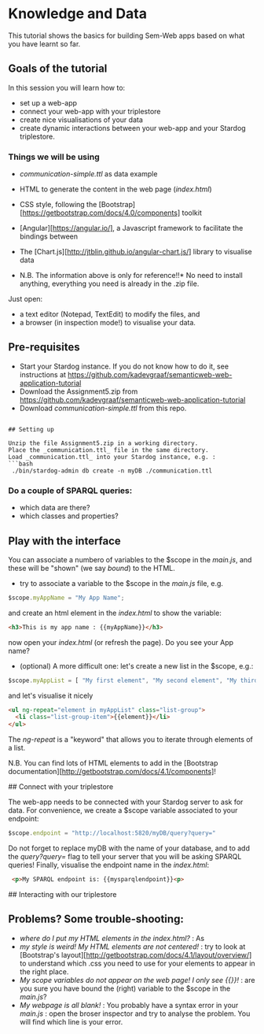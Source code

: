 # Knowledge and Data

This tutorial shows the basics for building Sem-Web apps based on what you have learnt so far.

## Goals of the tutorial

In this session you will learn how to:

* set up a web-app
* connect your web-app with your triplestore
* create nice visualisations of your data  
* create dynamic interactions between your web-app and your Stardog triplestore. 
  
### Things we will be using 
 
* _communication-simple.ttl_ as data example
* HTML to generate the content in the web page (_index.html_)
* CSS style, following the [Bootstrap][https://getbootstrap.com/docs/4.0/components] toolkit 
* [Angular][https://angular.io/], a Javascript framework to facilitate the bindings between  
* The [Chart.js][http://jtblin.github.io/angular-chart.js/] library to visualise data  

* N.B. The information above is only for reference!!* No need to install anything, everything you need is already in the .zip file. 

Just open:
* a text editor (Notepad, TextEdit) to modify the files, and 
* a browser (in inspection mode!) to visualise your data.

## Pre-requisites

* Start your Stardog instance. If you do not know how to do it, see instructions at <https://github.com/kadevgraaf/semanticweb-web-application-tutorial>
* Download the Assignment5.zip from <https://github.com/kadevgraaf/semanticweb-web-application-tutorial>
* Download _communication-simple.ttl_ from this repo.
```

## Setting up

Unzip the file Assignment5.zip in a working directory.
Place the _communication.ttl_ file in the same directory.
Load _communication.ttl_ into your Stardog instance, e.g. : 
```bash
 ./bin/stardog-admin db create -n myDB ./communication.ttl
```

### Do a couple of SPARQL queries:
* which data are there?
* which classes and properties? 

## Play with the interface 

You can  associate a numbero of variables to the $scope in the _main.js_, and these will be "shown" (we say _bound_) to the HTML.  
  
* try to associate a variable to the $scope in the _main.js_ file, e.g.

``` javascript
$scope.myAppName = "My App Name";
```
and create an html element in the _index.html_ to show the variable:
``` html
<h3>This is my app name : {{myAppName}}</h3>
```
now open your _index.html_ (or refresh the page). Do you see your App name? 

* (optional) A more difficult one: let's create a new list in the $scope, e.g.:
``` javascript
$scope.myAppList = [ "My first element", "My second element", "My third element" ]; 
```
and let's visualise it nicely 
```html
<ul ng-repeat="element in myAppList" class="list-group">
  <li class="list-group-item">{{element}}</li>
</ul>
```
The *ng-repeat* is a "keyword" that allows you to iterate through elements of a list.

N.B. You can find lots of HTML elements to add in the [Bootstrap documentation][http://getbootstrap.com/docs/4.1/components]!  

## Connect with your triplestore

The web-app needs to be connected with your Stardog server to ask for data. For convenience, we create a $scope variable associated to your endpoint:
``` javascript
$scope.endpoint = "http://localhost:5820/myDB/query?query="
```
Do not forget to replace myDB with the name of your database, and to add the _query?query=_ flag to tell your server that you will be asking SPARQL queries! Finally, visualise the endpoint name in the _index.html_:
``` html
 <p>My SPARQL endpoint is: {{mysparqlendpoint}}<p>
```

## Interacting with our triplestore


## Problems? Some trouble-shooting:
* _where do I put my HTML elements in the index.html?_ : As 
* _my style is weird! My HTML elements are not centered!_ : try to look at [Bootstrap's layout][http://getbootstrap.com/docs/4.1/layout/overview/] to understand which .css you need to use for your elements to appear in the right place.
* _My scope variables do not appear on the web page! I only see {{}}!_ : are you sure you have bound the (right) variable to the $scope in the _main.js_?
* _My webpage is all blank!_ : You probably have a syntax error in your _main.js_ : open the broser inspector and try to analyse the problem. You will find which line is your error.

